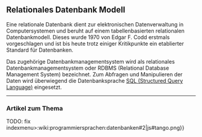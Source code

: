 ## Relationales Datenbank Modell
Eine relationale Datenbank dient zur elektronischen Datenverwaltung in Computersystemen und beruht auf einem tabellenbasierten relationalen Datenbankmodell. Dieses wurde 1970 von Edgar F. Codd erstmals vorgeschlagen und ist bis heute trotz einiger Kritikpunkte ein etablierter Standard für Datenbanken.


Das zugehörige Datenbankmanagementsystem wird als relationales Datenbankmanagementsystem oder RDBMS (Relational Database Management System) bezeichnet. Zum Abfragen und Manipulieren der Daten wird überwiegend die Datenbanksprache [SQL (Structured Query Language)](/de/wiki/programmiersprachen/datenbanken/sql) eingesetzt.

----

### Artikel zum Thema
TODO: fix indexmenu>:wiki:programmiersprachen:datenbanken#2|js#tango.png}}
